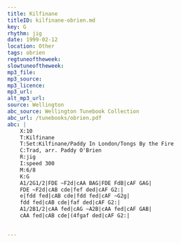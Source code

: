 ```yaml
---
title: Kilfinane
titleID: kilfinane-obrien.md
key: G
rhythm: jig
date: 1999-02-12
location: Other
tags: obrien
regtuneoftheweek:
slowtuneoftheweek:
mp3_file:
mp3_source:
mp3_licence:
mp3_url:
alt_mp3_url:
source: Wellington
abc_source: Wellington Tunebook Collection
abc_url: /tunebooks/obrien.pdf
abc: |
    X:10
    T:Kilfinane
    T:Set:Kilfinane/Paddy In London/Tongs By the Fire
    C:Trad, arr. Paddy O'Brien
    R:jig
    I:speed 300
    M:6/8
    K:G
    A1/2G1/2|FDE ~F2d|cAA BAG|FDE FdB|cAF GAG|
    FDE ~F2d|cAB cde|fef ded|cAF G2:|
    e|fdd fed|cAB cde|fdd fed|cAF ~G2g|
    fdd fed|cAB cde|faf ded|cAF G2:|
    A1/2B1/2|cAA fed|cAG ~A2B|cAA fed|cAF GAB|
    cAA fed|cAB cde|(4fgaf ded|cAF G2:|
    

---
```


